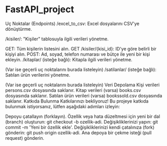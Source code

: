 # FastAPI_project

Uç Noktalar (Endpoints)
/excel_to_csv: Excel dosyalarını CSV'ye dönüştürme.

/kisiler/: "Kişiler" tablosuyla ilgili verileri yönetme.

GET: Tüm kişilerin listesini alın.
GET /kisiler/{kisi_id}: ID'ye göre belirli bir kişiyi alın.
POST: Ad, soyad, telefon numarası ve bütçe ile yeni bir kişi ekleyin.
/kitaplar/ (isteğe bağlı): Kitapla ilgili verileri yönetme.

(Var ise geçerli uç noktalarını burada listeleyin)
/satilanlar/ (isteğe bağlı): Satılan ürün verilerini yönetme.

(Var ise geçerli uç noktalarını burada listeleyin)
Veri Depolama
Kişi verileri persons.csv dosyasında saklanır.
Kitap verileri (varsa) books.csv dosyasında saklanır.
Satılan ürün verileri (varsa) bookssold.csv dosyasında saklanır.
Katkıda Bulunma
Katkılarınızı bekliyoruz! Bu projeye katkıda bulunmak istiyorsanız, lütfen aşağıdaki adımları izleyin:

Depoyu çatallayın (forklayın).
Özellik veya hata düzeltmesi için yeni bir dal (branch) oluşturun: git checkout -b ozellik-adi.
Değişikliklerinizi yapın: git commit -m 'Yeni bir özellik ekle'.
Değişikliklerinizi kendi çatalınıza (fork) gönderin: git push origin ozellik-adi.
Ana depoya bir çekme isteği (pull request) gönderin.
